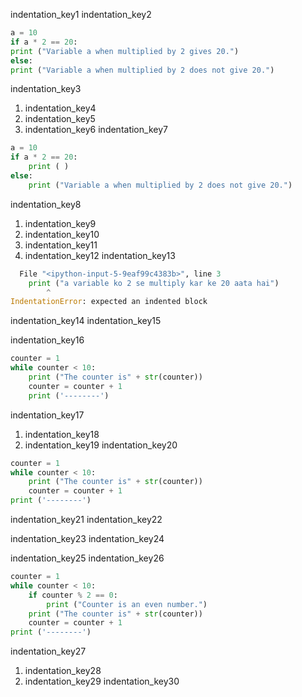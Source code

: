 indentation_key1
indentation_key2
```python
a = 10
if a * 2 == 20:
print ("Variable a when multiplied by 2 gives 20.")
else:
print ("Variable a when multiplied by 2 does not give 20.")
```

indentation_key3


1. indentation_key4
2. indentation_key5
3. indentation_key6
indentation_key7


```python
a = 10
if a * 2 == 20:
    print ( )
else:
    print ("Variable a when multiplied by 2 does not give 20.")
```

indentation_key8


1. indentation_key9
2. indentation_key10
3. indentation_key11
4. indentation_key12
indentation_key13


```python
  File "<ipython-input-5-9eaf99c4383b>", line 3
    print ("a variable ko 2 se multiply kar ke 20 aata hai")
        ^
IndentationError: expected an indented block
```


indentation_key14
indentation_key15


indentation_key16
```python
counter = 1
while counter < 10:
    print ("The counter is" + str(counter))
    counter = counter + 1
    print ('--------')
``` 

indentation_key17


1. indentation_key18
2. indentation_key19
indentation_key20
```python
counter = 1
while counter < 10:
    print ("The counter is" + str(counter))
    counter = counter + 1
print ('--------')
```

indentation_key21
indentation_key22


indentation_key23
indentation_key24


indentation_key25
indentation_key26


```python
counter = 1
while counter < 10:
    if counter % 2 == 0:
        print ("Counter is an even number.")
    print ("The counter is" + str(counter))
    counter = counter + 1
print ('--------')
```

indentation_key27


1. indentation_key28
2. indentation_key29
indentation_key30
